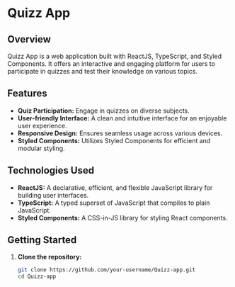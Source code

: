 # Quizz App

## Overview

Quizz App is a web application built with ReactJS, TypeScript, and Styled Components. It offers an interactive and engaging platform for users to participate in quizzes and test their knowledge on various topics.

## Features

- **Quiz Participation:** Engage in quizzes on diverse subjects.
- **User-friendly Interface:** A clean and intuitive interface for an enjoyable user experience.
- **Responsive Design:** Ensures seamless usage across various devices.
- **Styled Components:** Utilizes Styled Components for efficient and modular styling.

## Technologies Used

- **ReactJS:** A declarative, efficient, and flexible JavaScript library for building user interfaces.
- **TypeScript:** A typed superset of JavaScript that compiles to plain JavaScript.
- **Styled Components:** A CSS-in-JS library for styling React components.

## Getting Started

1. **Clone the repository:**

   ```bash
   git clone https://github.com/your-username/Quizz-app.git
   cd Quizz-app
